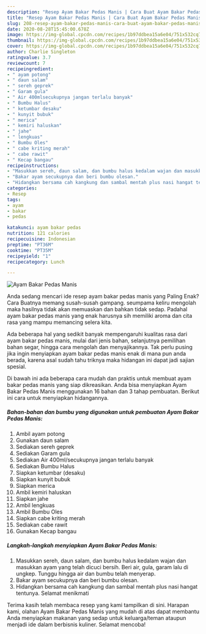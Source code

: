 ```yaml
---
description: "Resep Ayam Bakar Pedas Manis | Cara Buat Ayam Bakar Pedas Manis Yang Enak dan Simpel"
title: "Resep Ayam Bakar Pedas Manis | Cara Buat Ayam Bakar Pedas Manis Yang Enak dan Simpel"
slug: 208-resep-ayam-bakar-pedas-manis-cara-buat-ayam-bakar-pedas-manis-yang-enak-dan-simpel
date: 2020-08-28T15:45:00.678Z
image: https://img-global.cpcdn.com/recipes/1b97ddbea15a6e04/751x532cq70/ayam-bakar-pedas-manis-foto-resep-utama.jpg
thumbnail: https://img-global.cpcdn.com/recipes/1b97ddbea15a6e04/751x532cq70/ayam-bakar-pedas-manis-foto-resep-utama.jpg
cover: https://img-global.cpcdn.com/recipes/1b97ddbea15a6e04/751x532cq70/ayam-bakar-pedas-manis-foto-resep-utama.jpg
author: Charlie Singleton
ratingvalue: 3.7
reviewcount: 7
recipeingredient:
- " ayam potong"
- " daun salam"
- " sereh geprek"
- " Garam gula"
- " Air 400mlsecukupnya jangan terlalu banyak"
- " Bumbu Halus"
- " ketumbar desaku"
- " kunyit bubuk"
- " merica"
- " kemiri haluskan"
- " jahe"
- " lengkuas"
- " Bumbu Oles"
- " cabe kriting merah"
- " cabe rawit"
- " Kecap bangau"
recipeinstructions:
- "Masukkan sereh, daun salam, dan bumbu halus kedalam wajan dan masukkan ayam yang telah dicuci bersih. Beri air, gula, garam lalu di ungkep. Tunggu hingga air dan bumbu telah menyerap."
- "Bakar ayam secukupnya dan beri bumbu olesan."
- "Hidangkan bersama cah kangkung dan sambal mentah plus nasi hangat tentunya. Selamat menikmati"
categories:
- Resep
tags:
- ayam
- bakar
- pedas

katakunci: ayam bakar pedas 
nutrition: 121 calories
recipecuisine: Indonesian
preptime: "PT36M"
cooktime: "PT35M"
recipeyield: "1"
recipecategory: Lunch

---
```



![Ayam Bakar Pedas Manis](https://img-global.cpcdn.com/recipes/1b97ddbea15a6e04/751x532cq70/ayam-bakar-pedas-manis-foto-resep-utama.jpg)

Anda sedang mencari ide resep ayam bakar pedas manis yang Paling Enak? Cara Buatnya memang susah-susah gampang. seumpama keliru mengolah maka hasilnya tidak akan memuaskan dan bahkan tidak sedap. Padahal ayam bakar pedas manis yang enak harusnya sih memiliki aroma dan cita rasa yang mampu memancing selera kita.

Ada beberapa hal yang sedikit banyak mempengaruhi kualitas rasa dari ayam bakar pedas manis, mulai dari jenis bahan, selanjutnya pemilihan bahan segar, hingga cara mengolah dan menyajikannya. Tak perlu pusing jika ingin menyiapkan ayam bakar pedas manis enak di mana pun anda berada, karena asal sudah tahu triknya maka hidangan ini dapat jadi sajian spesial.




Di bawah ini ada beberapa cara mudah dan praktis untuk membuat ayam bakar pedas manis yang siap dikreasikan. Anda bisa menyiapkan Ayam Bakar Pedas Manis menggunakan 16 bahan dan 3 tahap pembuatan. Berikut ini cara untuk menyiapkan hidangannya.

<!--inarticleads1-->

##### Bahan-bahan dan bumbu yang digunakan untuk pembuatan Ayam Bakar Pedas Manis:

1. Ambil  ayam potong
1. Gunakan  daun salam
1. Sediakan  sereh geprek
1. Sediakan  Garam gula
1. Sediakan  Air 400ml/secukupnya jangan terlalu banyak
1. Sediakan  Bumbu Halus
1. Siapkan  ketumbar (desaku)
1. Siapkan  kunyit bubuk
1. Siapkan  merica
1. Ambil  kemiri haluskan
1. Siapkan  jahe
1. Ambil  lengkuas
1. Ambil  Bumbu Oles
1. Siapkan  cabe kriting merah
1. Sediakan  cabe rawit
1. Gunakan  Kecap bangau




<!--inarticleads2-->

##### Langkah-langkah menyiapkan Ayam Bakar Pedas Manis:

1. Masukkan sereh, daun salam, dan bumbu halus kedalam wajan dan masukkan ayam yang telah dicuci bersih. Beri air, gula, garam lalu di ungkep. Tunggu hingga air dan bumbu telah menyerap.
1. Bakar ayam secukupnya dan beri bumbu olesan.
1. Hidangkan bersama cah kangkung dan sambal mentah plus nasi hangat tentunya. Selamat menikmati




Terima kasih telah membaca resep yang kami tampilkan di sini. Harapan kami, olahan Ayam Bakar Pedas Manis yang mudah di atas dapat membantu Anda menyiapkan makanan yang sedap untuk keluarga/teman ataupun menjadi ide dalam berbisnis kuliner. Selamat mencoba!
